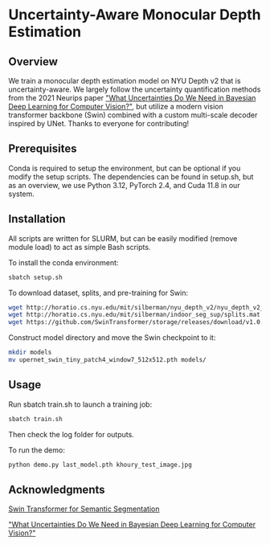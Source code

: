 # Uncertainty-Aware Monocular Depth Estimation

## Overview
We train a monocular depth estimation model on NYU Depth v2 that is uncertainty-aware. We largely follow the uncertainty quantification methods from the 2021 Neurips paper ["What Uncertainties Do We Need in Bayesian Deep Learning for Computer Vision?"](https://proceedings.neurips.cc/paper_files/paper/2017/file/2650d6089a6d640c5e85b2b88265dc2b-Paper.pdf), but utilize a modern vision transformer backbone (Swin) combined with a custom multi-scale decoder inspired by UNet. Thanks to everyone for contributing!

## Prerequisites

Conda is required to setup the environment, but can be optional if you modify the setup scripts.
The dependencies can be found in setup.sh, but as an overview, we use Python 3.12, PyTorch 2.4, and Cuda 11.8 in our system.

## Installation

All scripts are written for SLURM, but can be easily modified (remove module load) to act as simple Bash scripts.

To install the conda environment:
```Bash 
sbatch setup.sh 
```

To download dataset, splits, and pre-training for Swin: 

```Bash 
wget http://horatio.cs.nyu.edu/mit/silberman/nyu_depth_v2/nyu_depth_v2_labeled.mat
wget http://horatio.cs.nyu.edu/mit/silberman/indoor_seg_sup/splits.mat -O nyuv2_splits.mat
wget https://github.com/SwinTransformer/storage/releases/download/v1.0.1/upernet_swin_tiny_patch4_window7_512x512.pth
```

Construct model directory and move the Swin checkpoint to it:
```Bash
mkdir models
mv upernet_swin_tiny_patch4_window7_512x512.pth models/
```

## Usage
Run sbatch train.sh to launch a training job:
```Bash
sbatch train.sh 
```

Then check the log folder for outputs.

To run the demo:
```Bash 
python demo.py last_model.pth khoury_test_image.jpg 
```

## Acknowledgments
[Swin Transformer for Semantic Segmentation](https://github.com/SwinTransformer/Swin-Transformer-Semantic-Segmentation)

 ["What Uncertainties Do We Need in Bayesian Deep Learning for Computer Vision?"](https://proceedings.neurips.cc/paper_files/paper/2017/file/2650d6089a6d640c5e85b2b88265dc2b-Paper.pdf)